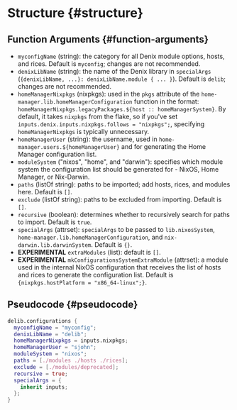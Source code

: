 # Structure {#structure}

## Function Arguments {#function-arguments}
- `myconfigName` (string): the category for all Denix module options, hosts, and rices. Default is `myconfig`; changes are not recommended.
- `denixLibName` (string): the name of the Denix library in `specialArgs` (`{denixLibName, ...}: denixLibName.module { ... }`). Default is `delib`; changes are not recommended.
- `homeManagerNixpkgs` (nixpkgs): used in the `pkgs` attribute of the `home-manager.lib.homeManagerConfiguration` function in the format: `homeManagerNixpkgs.legacyPackages.${host :: homeManagerSystem}`. By default, it takes `nixpkgs` from the flake, so if you've set `inputs.denix.inputs.nixpkgs.follows = "nixpkgs";`, specifying `homeManagerNixpkgs` is typically unnecessary.
- `homeManagerUser` (string): the username, used in `home-manager.users.${homeManagerUser}` and for generating the Home Manager configuration list.
- `moduleSystem` ("nixos", "home", and "darwin"): specifies which module system the configuration list should be generated for - NixOS, Home Manager, or Nix-Darwin.
- `paths` (listOf string): paths to be imported; add hosts, rices, and modules here. Default is `[]`.
- `exclude` (listOf string): paths to be excluded from importing. Default is `[]`.
- `recursive` (boolean): determines whether to recursively search for paths to import. Default is `true`.
- `specialArgs` (attrset): `specialArgs` to be passed to `lib.nixosSystem`, `home-manager.lib.homeManagerConfiguration`, and `nix-darwin.lib.darwinSystem`. Default is `{}`.
- **EXPERIMENTAL** `extraModules` (list): default is `[]`.
- **EXPERIMENTAL** `mkConfigurationsSystemExtraModule` (attrset): a module used in the internal NixOS configuration that receives the list of hosts and rices to generate the configuration list. Default is `{nixpkgs.hostPlatform = "x86_64-linux";}`.

## Pseudocode {#pseudocode}
```nix
delib.configurations {
  myconfigName = "myconfig";
  denixLibName = "delib";
  homeManagerNixpkgs = inputs.nixpkgs;
  homeManagerUser = "sjohn";
  moduleSystem = "nixos";
  paths = [./modules ./hosts ./rices];
  exclude = [./modules/deprecated];
  recursive = true;
  specialArgs = {
    inherit inputs;
  };
}
